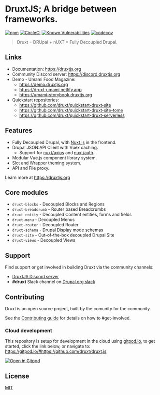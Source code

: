 # DruxtJS; A bridge between frameworks.

[![npm](https://badgen.net/npm/v/druxt)](https://www.npmjs.com/package/druxt)
[![CircleCI](https://circleci.com/gh/druxt/druxt.js.svg?style=svg)](https://circleci.com/gh/druxt/druxt.js)
[![Known Vulnerabilities](https://snyk.io/test/github/druxt/druxt.js/badge.svg?targetFile=package.json)](https://snyk.io/test/github/druxt/druxt.js?targetFile=package.json)
[![codecov](https://codecov.io/gh/druxt/druxt.js/branch/develop/graph/badge.svg)](https://codecov.io/gh/druxt/druxt.js)


> Druxt = DRUpal + nUXT = Fully Decoupled Drupal.


## Links

- Documentation: https://druxtjs.org
- Community Discord server: https://discord.druxtjs.org
- Demo - Umami Food Magazine:
  - https://demo.druxtjs.org
  - https://druxt-umami.netlify.app
  - https://umami-storybook.druxtjs.org
- Quickstart repositories:
  - https://github.com/druxt/quickstart-druxt-site
  - https://github.com/druxt/quickstart-druxt-site-tome
  - https://github.com/druxt/quickstart-druxt-serverless


## Features

- Fully Decoupled Drupal, with [Nuxt.js](https://github.com/nuxt/nuxt.js#features) in the frontend.
- Drupal JSON:API Client with Vuex caching.
  - Support for [nuxt/axios](https://axios.nuxtjs.org/) and [nuxt/auth](https://auth.nuxtjs.org/).
- Modular Vue.js component library system.
- Slot and Wrapper theming system.
- API and File proxy.

Learn more at https://druxtjs.org


## Core modules

- `druxt-blocks` - Decoupled Blocks and Regions
- `druxt-breadcrumb` - Router based Breadcrumbs
- `druxt-entity` - Decoupled Content entities, forms and fields
- `druxt-menu` - Decoupled Menus
- `druxt-router` - Decoupled Router
- `druxt-schema` - Drupal Display mode schemas
- `druxt-site` - Out-of-the-box decoupled Drupal Site
- `druxt-views` - Decoupled Views


## Support

Find support or get involved in building Druxt via the community channels:

- [DruxtJS Discord server](https://discord.druxtjs.org)
- **#druxt** Slack channel on [Drupal.org slack](https://drupal.org/slack)


## Contributing

Druxt is an open source project, built by the comunity for the community.

See the [Contributing guide](./CONTRIBUTING.md) for details on how to #get-involved.

### Cloud development

This repository is setup for development in the cloud using [gitpod.io](https://gitpod.io), to get started, click the link below, or navigate to: https://gitpod.io/#https://github.com/druxt/druxt.js

[![Open in Gitpod](https://gitpod.io/button/open-in-gitpod.svg)](https://gitpod.io/#https://github.com/druxt/druxt.js)

## License

[MIT](https://github.com/druxt/druxt.js/blob/develop/LICENSE)
